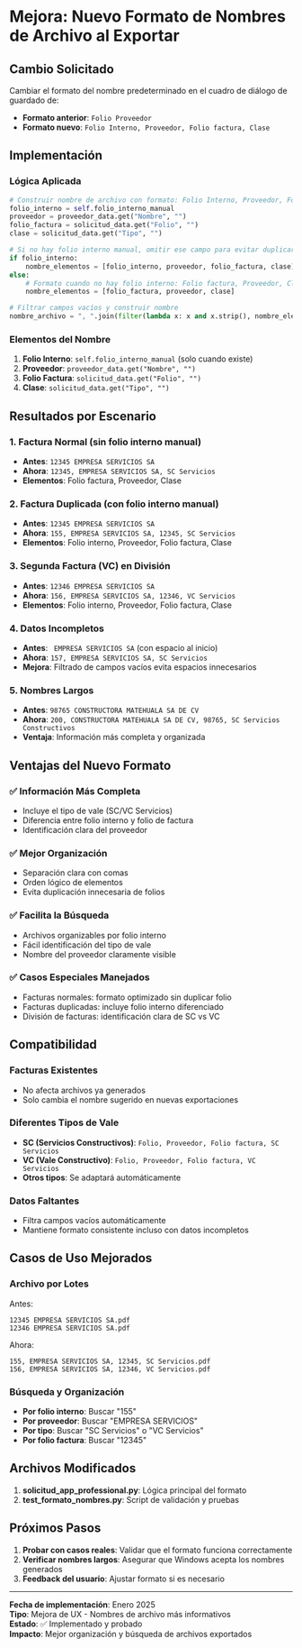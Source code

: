 # Mejora: Nuevo Formato de Nombres de Archivo al Exportar

## Cambio Solicitado
Cambiar el formato del nombre predeterminado en el cuadro de diálogo de guardado de:
- **Formato anterior**: `Folio Proveedor`
- **Formato nuevo**: `Folio Interno, Proveedor, Folio factura, Clase`

## Implementación

### Lógica Aplicada
```python
# Construir nombre de archivo con formato: Folio Interno, Proveedor, Folio factura, Clase
folio_interno = self.folio_interno_manual
proveedor = proveedor_data.get("Nombre", "")
folio_factura = solicitud_data.get("Folio", "")
clase = solicitud_data.get("Tipo", "")

# Si no hay folio interno manual, omitir ese campo para evitar duplicar el folio
if folio_interno:
    nombre_elementos = [folio_interno, proveedor, folio_factura, clase]
else:
    # Formato cuando no hay folio interno: Folio factura, Proveedor, Clase
    nombre_elementos = [folio_factura, proveedor, clase]

# Filtrar campos vacíos y construir nombre
nombre_archivo = ", ".join(filter(lambda x: x and x.strip(), nombre_elementos))
```

### Elementos del Nombre
1. **Folio Interno**: `self.folio_interno_manual` (solo cuando existe)
2. **Proveedor**: `proveedor_data.get("Nombre", "")`
3. **Folio Factura**: `solicitud_data.get("Folio", "")`
4. **Clase**: `solicitud_data.get("Tipo", "")`

## Resultados por Escenario

### 1. Factura Normal (sin folio interno manual)
- **Antes**: `12345 EMPRESA SERVICIOS SA`
- **Ahora**: `12345, EMPRESA SERVICIOS SA, SC Servicios`
- **Elementos**: Folio factura, Proveedor, Clase

### 2. Factura Duplicada (con folio interno manual)
- **Antes**: `12345 EMPRESA SERVICIOS SA`  
- **Ahora**: `155, EMPRESA SERVICIOS SA, 12345, SC Servicios`
- **Elementos**: Folio interno, Proveedor, Folio factura, Clase

### 3. Segunda Factura (VC) en División
- **Antes**: `12346 EMPRESA SERVICIOS SA`
- **Ahora**: `156, EMPRESA SERVICIOS SA, 12346, VC Servicios`
- **Elementos**: Folio interno, Proveedor, Folio factura, Clase

### 4. Datos Incompletos
- **Antes**: ` EMPRESA SERVICIOS SA` (con espacio al inicio)
- **Ahora**: `157, EMPRESA SERVICIOS SA, SC Servicios`
- **Mejora**: Filtrado de campos vacíos evita espacios innecesarios

### 5. Nombres Largos
- **Antes**: `98765 CONSTRUCTORA MATEHUALA SA DE CV`
- **Ahora**: `200, CONSTRUCTORA MATEHUALA SA DE CV, 98765, SC Servicios Constructivos`
- **Ventaja**: Información más completa y organizada

## Ventajas del Nuevo Formato

### ✅ **Información Más Completa**
- Incluye el tipo de vale (SC/VC Servicios)
- Diferencia entre folio interno y folio de factura
- Identificación clara del proveedor

### ✅ **Mejor Organización**
- Separación clara con comas
- Orden lógico de elementos
- Evita duplicación innecesaria de folios

### ✅ **Facilita la Búsqueda**
- Archivos organizables por folio interno
- Fácil identificación del tipo de vale
- Nombre del proveedor claramente visible

### ✅ **Casos Especiales Manejados**
- Facturas normales: formato optimizado sin duplicar folio
- Facturas duplicadas: incluye folio interno diferenciado
- División de facturas: identificación clara de SC vs VC

## Compatibilidad

### Facturas Existentes
- No afecta archivos ya generados
- Solo cambia el nombre sugerido en nuevas exportaciones

### Diferentes Tipos de Vale
- **SC (Servicios Constructivos)**: `Folio, Proveedor, Folio factura, SC Servicios`
- **VC (Vale Constructivo)**: `Folio, Proveedor, Folio factura, VC Servicios`
- **Otros tipos**: Se adaptará automáticamente

### Datos Faltantes
- Filtra campos vacíos automáticamente
- Mantiene formato consistente incluso con datos incompletos

## Casos de Uso Mejorados

### Archivo por Lotes
Antes:
```
12345 EMPRESA SERVICIOS SA.pdf
12346 EMPRESA SERVICIOS SA.pdf
```

Ahora:
```
155, EMPRESA SERVICIOS SA, 12345, SC Servicios.pdf
156, EMPRESA SERVICIOS SA, 12346, VC Servicios.pdf
```

### Búsqueda y Organización
- **Por folio interno**: Buscar "155"
- **Por proveedor**: Buscar "EMPRESA SERVICIOS"
- **Por tipo**: Buscar "SC Servicios" o "VC Servicios"
- **Por folio factura**: Buscar "12345"

## Archivos Modificados

1. **solicitud_app_professional.py**: Lógica principal del formato
2. **test_formato_nombres.py**: Script de validación y pruebas

## Próximos Pasos

1. **Probar con casos reales**: Validar que el formato funciona correctamente
2. **Verificar nombres largos**: Asegurar que Windows acepta los nombres generados
3. **Feedback del usuario**: Ajustar formato si es necesario

---
**Fecha de implementación**: Enero 2025  
**Tipo**: Mejora de UX - Nombres de archivo más informativos  
**Estado**: ✅ Implementado y probado  
**Impacto**: Mejor organización y búsqueda de archivos exportados
